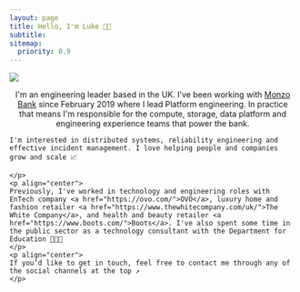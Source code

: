 ```yaml
---
layout: page
title: Hello, I'm Luke 👋🏻
subtitle: 
sitemap:
  priority: 0.9
---
```


<img src="{{ '/assets/img/bio_photo.png' | prepend: site.baseurl }}" id="about-img">

<div id="about-me"> 
	<p align="center"> I'm an engineering leader based in the UK.
    I’ve been working with <a href="https://monzo.com/">Monzo Bank</a> since February 2019 where I lead Platform engineering. In practice that means I'm responsible for the compute, storage, data platform and engineering experience teams that power the bank.
 
    I'm interested in distributed systems, reliability engineering and effective incident management. I love helping people and companies grow and scale 📈
 
    </p>
    <p align="center">
    Previously, I've worked in technology and engineering roles with EnTech company <a href="https://ovo.com/">OVO</a>, luxury home and fashion retailer <a href="https://www.thewhitecompany.com/uk/">The White Company</a>, and health and beauty retailer <a href="https://www.boots.com/">Boots</a>. I've also spent some time in the public sector as a technology consultant with the Department for Education 👨🏼‍💻
    </p>
    <p align="center">
    If you’d like to get in touch, feel free to contact me through any of the social channels at the top ↗️
    </p>

